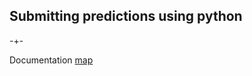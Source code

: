 ## Submitting predictions using python









-+-

Documentation [map](https://microprediction.github.io/microprediction/map.html)
